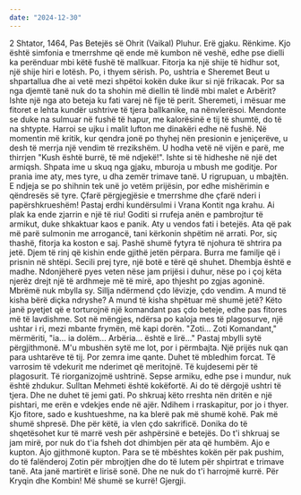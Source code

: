```yaml
---
date: "2024-12-30"
---
```

2 Shtator, 1464, Pas Betejës së Ohrit (Vaikal)
Pluhur. Erë gjaku. Rënkime. Kjo është simfonia e tmerrshme që ende më kumbon në veshë, edhe pse dielli ka perënduar mbi këtë fushë të mallkuar. Fitorja ka një shije të hidhur sot, një shije hiri e lotësh. Po, i thyem sërish. Po, ushtria e Sheremet Beut u shpartallua dhe ai vetë mezi shpëtoi kokën duke ikur si një frikacak. Por sa nga djemtë tanë nuk do ta shohin më diellin të lindë mbi malet e Arbërit?
Ishte një nga ato beteja ku fati varej në fije të perit. Sheremeti, i mësuar me fitoret e lehta kundër ushtrive të tjera ballkanike, na nënvlerësoi. Mendonte se duke na sulmuar në fushë të hapur, me kalorësinë e tij të shumtë, do të na shtypte. Harroi se ujku i malit lufton me dinakëri edhe në fushë.
Në momentin më kritik, kur qendra jonë po thyhej nën presionin e jeniçerëve, u desh të merrja një vendim të rrezikshëm. U hodha vetë në vijën e parë, me thirrjen "Kush është burrë, të më ndjekë!". Ishte si të hidheshe në një det armiqsh. Shpata ime u skuq nga gjaku, mburoja u mbush me goditje. Por prania ime aty, mes tyre, u dha zemër trimave tanë. U rigrupuan, u mbajtën. E ndjeja se po shihnin tek unë jo vetëm prijësin, por edhe mishërimin e qëndresës së tyre. Çfarë përgjegjësie e tmerrshme dhe çfarë nderi i papërshkrueshëm!
Pastaj erdhi kundërsulmi i Vrana Kontit nga krahu. Ai plak ka ende zjarrin e një të riu! Goditi si rrufeja anën e pambrojtur të armikut, duke shkaktuar kaos e panik. Aty u vendos fati i betejës. Ata që pak më parë sulmonin me arrogancë, tani kërkonin shpëtim në arrati.
Por, siç thashë, fitorja ka koston e saj. Pashë shumë fytyra të njohura të shtrira pa jetë. Djem të rinj që kishin ende gjithë jetën përpara. Burra me familje që i prisnin në shtëpi. Secili prej tyre, një botë e tërë që shuhet. Dhembja është e madhe. Ndonjëherë pyes veten nëse jam prijësi i duhur, nëse po i çoj këta njerëz drejt një të ardhmeje më të mirë, apo thjesht po zgjas agoninë.
Mbrëmë nuk mbylla sy. Sillja ndërmend çdo lëvizje, çdo vendim. A mund të kisha bërë diçka ndryshe? A mund të kisha shpëtuar më shumë jetë? Këto janë pyetjet që e torturojnë një komandant pas çdo beteje, edhe pas fitores më të lavdishme.
Sot në mëngjes, ndërsa po kaloja mes të plagosurve, një ushtar i ri, mezi mbante frymën, më kapi dorën. "Zoti... Zoti Komandant," mërmëriti, "ia... ia dolëm... Arbëria... është e lirë..." Pastaj mbylli sytë përgjithmonë. M'u mbushën sytë me lot, por i përmbajta. Një prijës nuk qan para ushtarëve të tij. Por zemra ime qante.
Duhet të mbledhim forcat. Të varrosim të vdekurit me nderimet që meritojnë. Të kujdesemi për të plagosurit. Të riorganizojmë ushtrinë. Sepse armiku, edhe pse i mundur, nuk është zhdukur. Sulltan Mehmeti është kokëfortë. Ai do të dërgojë ushtri të tjera. Dhe ne duhet të jemi gati.
Po shkruaj këto rreshta nën dritën e një pishtari, me erën e vdekjes ende në ajër. Ndihem i rraskapitur, por jo i thyer. Kjo fitore, sado e kushtueshme, na ka blerë pak më shumë kohë. Pak më shumë shpresë. Dhe për këtë, ia vlen çdo sakrificë.
Donika do të shqetësohet kur të marrë vesh për ashpërsinë e betejës. Do t'i shkruaj se jam mirë, por nuk do t'ia fsheh dot dhimbjen për ata që humbëm. Ajo e kupton. Ajo gjithmonë kupton.
Para se të mbështes kokën për pak pushim, do të falënderoj Zotin për mbrojtjen dhe do të lutem për shpirtrat e trimave tanë. Ata janë martirët e lirisë sonë. Dhe ne nuk do t'i harrojmë kurrë.
Për Kryqin dhe Kombin! Më shumë se kurrë!
Gjergji.